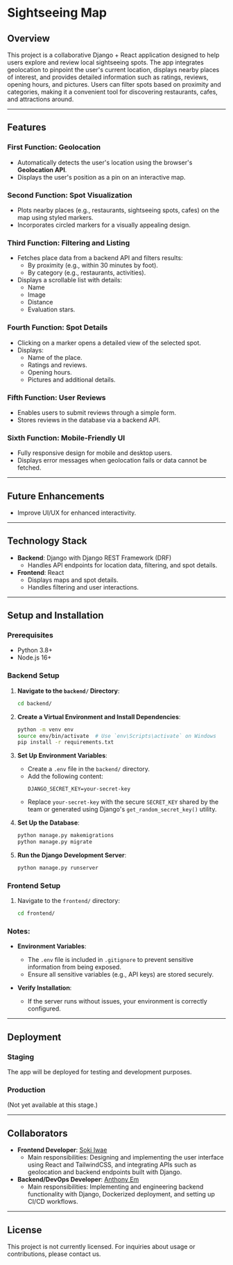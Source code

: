 # Sightseeing Map

## Overview
This project is a collaborative Django + React application designed to help users explore and review local sightseeing spots. The app integrates geolocation to pinpoint the user's current location, displays nearby places of interest, and provides detailed information such as ratings, reviews, opening hours, and pictures. Users can filter spots based on proximity and categories, making it a convenient tool for discovering restaurants, cafes, and attractions around.

---

## Features

### **First Function: Geolocation**
- Automatically detects the user's location using the browser's **Geolocation API**.
- Displays the user's position as a pin on an interactive map.

### **Second Function: Spot Visualization**
- Plots nearby places (e.g., restaurants, sightseeing spots, cafes) on the map using styled markers.
- Incorporates circled markers for a visually appealing design.

### **Third Function: Filtering and Listing**
- Fetches place data from a backend API and filters results:
  - By proximity (e.g., within 30 minutes by foot).
  - By category (e.g., restaurants, activities).
- Displays a scrollable list with details:
  - Name
  - Image
  - Distance
  - Evaluation stars.

### **Fourth Function: Spot Details**
- Clicking on a marker opens a detailed view of the selected spot.
- Displays:
  - Name of the place.
  - Ratings and reviews.
  - Opening hours.
  - Pictures and additional details.

### **Fifth Function: User Reviews**
- Enables users to submit reviews through a simple form.
- Stores reviews in the database via a backend API.

### **Sixth Function: Mobile-Friendly UI**
- Fully responsive design for mobile and desktop users.
- Displays error messages when geolocation fails or data cannot be fetched.

---

## Future Enhancements
- Improve UI/UX for enhanced interactivity.

---

## Technology Stack
- **Backend**: Django with Django REST Framework (DRF)
  - Handles API endpoints for location data, filtering, and spot details.
- **Frontend**: React
  - Displays maps and spot details.
  - Handles filtering and user interactions.

---

## Setup and Installation

### Prerequisites
- Python 3.8+
- Node.js 16+

### Backend Setup

1. **Navigate to the `backend/` Directory**:
   ```bash
   cd backend/
   ```

2. **Create a Virtual Environment and Install Dependencies**:
   ```bash
   python -m venv env
   source env/bin/activate  # Use `env\Scripts\activate` on Windows
   pip install -r requirements.txt
   ```

3. **Set Up Environment Variables**:
   - Create a `.env` file in the `backend/` directory.
   - Add the following content:
     ```plaintext
     DJANGO_SECRET_KEY=your-secret-key
     ```
   - Replace `your-secret-key` with the secure `SECRET_KEY` shared by the team or generated using Django's `get_random_secret_key()` utility.

4. **Set Up the Database**:
   ```bash
   python manage.py makemigrations
   python manage.py migrate
   ```

5. **Run the Django Development Server**:
   ```bash
   python manage.py runserver
   ```

### Frontend Setup
1. Navigate to the `frontend/` directory:
   ```bash
   cd frontend/
   ```

### Notes:
- **Environment Variables**:
  - The `.env` file is included in `.gitignore` to prevent sensitive information from being exposed.
  - Ensure all sensitive variables (e.g., API keys) are stored securely.

- **Verify Installation**:
  - If the server runs without issues, your environment is correctly configured.

---

## Deployment
### Staging
The app will be deployed for testing and development purposes.

### Production
(Not yet available at this stage.)

---

## Collaborators

- **Frontend Developer**: [Soki Iwae](https://github.com/Sochan2)
  - Main responsibilities: Designing and implementing the user interface using React and TailwindCSS, and integrating APIs such as geolocation and backend endpoints built with Django.
- **Backend/DevOps Developer**: [Anthony Em](https://github.com/AnSiChen)
  - Main responsibilities: Implementing and engineering backend functionality with Django, Dockerized deployment, and setting up CI/CD workflows.

---

## License
This project is not currently licensed. For inquiries about usage or contributions, please contact us.